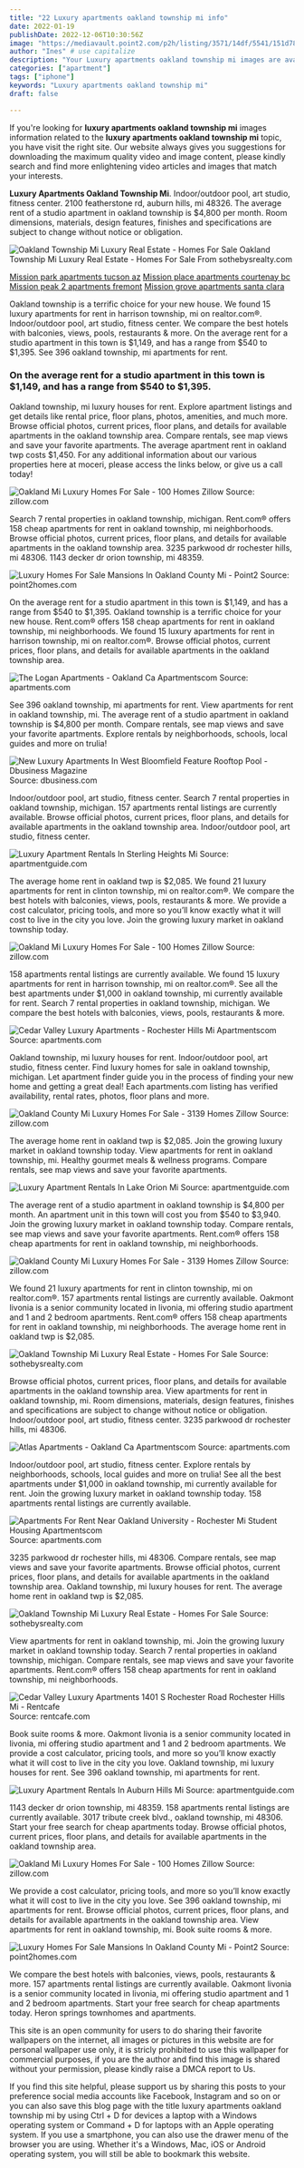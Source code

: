 ```yaml
---
title: "22 Luxury apartments oakland township mi info"
date: 2022-01-19
publishDate: 2022-12-06T10:30:56Z
image: "https://mediavault.point2.com/p2h/listing/3571/14df/5541/151d7821fc723342a4c0/nwm_medium.jpg"
author: "Ines" # use capitalize
description: "Your Luxury apartments oakland township mi images are available. Luxury apartments oakland township mi are a topic that is being searched for and liked by netizens today. You can Find and Download the Luxury apartments oakland township mi files here. Find and Download all royalty-free images."
categories: ["apartment"]
tags: ["iphone"]
keywords: "Luxury apartments oakland township mi"
draft: false

---
```


If you're looking for **luxury apartments oakland township mi** images information related to the **luxury apartments oakland township mi** topic, you have visit the right  site.  Our website always  gives you  suggestions  for downloading  the maximum  quality video and image  content, please kindly search and find more enlightening video articles and images  that match your interests.

**Luxury Apartments Oakland Township Mi**. Indoor/outdoor pool, art studio, fitness center. 2100 featherstone rd, auburn hills, mi 48326. The average rent of a studio apartment in oakland township is $4,800 per month. Room dimensions, materials, design features, finishes and specifications are subject to change without notice or obligation.

![Oakland Township Mi Luxury Real Estate - Homes For Sale](https://img.gtsstatic.net/reno/imagereader.aspx?imageurl=https%3A%2F%2Fsir.azureedge.net%2F1103i215%2Frdd162qpd58wmyanghyckp5sk5i215&amp;option=N&amp;h=472&amp;permitphotoenlargement=false "Oakland Township Mi Luxury Real Estate - Homes For Sale")
Oakland Township Mi Luxury Real Estate - Homes For Sale From sothebysrealty.com

[Mission park apartments tucson az](/mission-park-apartments-tucson-az/)
[Mission place apartments courtenay bc](/mission-place-apartments-courtenay-bc/)
[Mission peak 2 apartments fremont](/mission-peak-2-apartments-fremont/)
[Mission grove apartments santa clara](/mission-grove-apartments-santa-clara/)

Oakland township is a terrific choice for your new house. We found 15 luxury apartments for rent in harrison township, mi on realtor.com®. Indoor/outdoor pool, art studio, fitness center. We compare the best hotels with balconies, views, pools, restaurants &amp; more. On the average rent for a studio apartment in this town is $1,149, and has a range from $540 to $1,395. See 396 oakland township, mi apartments for rent.

### On the average rent for a studio apartment in this town is $1,149, and has a range from $540 to $1,395.

Oakland township, mi luxury houses for rent. Explore apartment listings and get details like rental price, floor plans, photos, amenities, and much more. Browse official photos, current prices, floor plans, and details for available apartments in the oakland township area. Compare rentals, see map views and save your favorite apartments. The average apartment rent in oakland twp costs $1,450. For any additional information about our various properties here at moceri, please access the links below, or give us a call today!


![Oakland Mi Luxury Homes For Sale - 100 Homes Zillow](https://photos.zillowstatic.com/fp/ac09b29e7a6eedf6a8070d2a42bbb0f5-p_e.jpg "Oakland Mi Luxury Homes For Sale - 100 Homes Zillow")
Source: zillow.com

Search 7 rental properties in oakland township, michigan. Rent.com® offers 158 cheap apartments for rent in oakland township, mi neighborhoods. Browse official photos, current prices, floor plans, and details for available apartments in the oakland township area. 3235 parkwood dr rochester hills, mi 48306. 1143 decker dr orion township, mi 48359.

![Luxury Homes For Sale Mansions In Oakland County Mi - Point2](https://mediavault.point2.com/p2h/listing/53ae/1f2c/0ccb/cecec6cfe1f1b5a7ebb5/nwm_medium.jpg "Luxury Homes For Sale Mansions In Oakland County Mi - Point2")
Source: point2homes.com

On the average rent for a studio apartment in this town is $1,149, and has a range from $540 to $1,395. Oakland township is a terrific choice for your new house. Rent.com® offers 158 cheap apartments for rent in oakland township, mi neighborhoods. We found 15 luxury apartments for rent in harrison township, mi on realtor.com®. Browse official photos, current prices, floor plans, and details for available apartments in the oakland township area.

![The Logan Apartments - Oakland Ca Apartmentscom](https://images1.apartments.com/i2/vZdEZCt69ZfRMm3OCmp7BLkXLFv0h9TjDARZk1K_UkY/111/the-logan-oakland-ca-primary-photo.jpg "The Logan Apartments - Oakland Ca Apartmentscom")
Source: apartments.com

See 396 oakland township, mi apartments for rent. View apartments for rent in oakland township, mi. The average rent of a studio apartment in oakland township is $4,800 per month. Compare rentals, see map views and save your favorite apartments. Explore rentals by neighborhoods, schools, local guides and more on trulia!

![New Luxury Apartments In West Bloomfield Feature Rooftop Pool - Dbusiness Magazine](https://cdn.dbusiness.com/wp-content/uploads/sites/33/2021/08/Bezak-800.jpg "New Luxury Apartments In West Bloomfield Feature Rooftop Pool - Dbusiness Magazine")
Source: dbusiness.com

Indoor/outdoor pool, art studio, fitness center. Search 7 rental properties in oakland township, michigan. 157 apartments rental listings are currently available. Browse official photos, current prices, floor plans, and details for available apartments in the oakland township area. Indoor/outdoor pool, art studio, fitness center.

![Luxury Apartment Rentals In Sterling Heights Mi](https://rentpath-res.cloudinary.com/w_336,h_280,t_rp,cs_tinysrgb,fl_force_strip,c_fill/e_unsharp_mask:50,q_auto/78c87e903e59857fefd39087648f863e "Luxury Apartment Rentals In Sterling Heights Mi")
Source: apartmentguide.com

The average home rent in oakland twp is $2,085. We found 21 luxury apartments for rent in clinton township, mi on realtor.com®. We compare the best hotels with balconies, views, pools, restaurants &amp; more. We provide a cost calculator, pricing tools, and more so you’ll know exactly what it will cost to live in the city you love. Join the growing luxury market in oakland township today.

![Oakland Mi Luxury Homes For Sale - 100 Homes Zillow](https://photos.zillowstatic.com/fp/b85b3e4f1df19a8e8da628d3cb9ca7a8-p_e.jpg "Oakland Mi Luxury Homes For Sale - 100 Homes Zillow")
Source: zillow.com

158 apartments rental listings are currently available. We found 15 luxury apartments for rent in harrison township, mi on realtor.com®. See all the best apartments under $1,000 in oakland township, mi currently available for rent. Search 7 rental properties in oakland township, michigan. We compare the best hotels with balconies, views, pools, restaurants &amp; more.

![Cedar Valley Luxury Apartments - Rochester Hills Mi Apartmentscom](https://images1.apartments.com/i2/h8NEM3w0Fv_A_mu-aFTP3NA63eG1uwoyWEAX2PkgQ54/111/cedar-valley-luxury-apartments-rochester-hills-mi-primary-photo.jpg "Cedar Valley Luxury Apartments - Rochester Hills Mi Apartmentscom")
Source: apartments.com

Oakland township, mi luxury houses for rent. Indoor/outdoor pool, art studio, fitness center. Find luxury homes for sale in oakland township, michigan. Let apartment finder guide you in the process of finding your new home and getting a great deal! Each apartments.com listing has verified availability, rental rates, photos, floor plans and more.

![Oakland County Mi Luxury Homes For Sale - 3139 Homes Zillow](https://photos.zillowstatic.com/fp/870437f564f35b69261ae90efe10b38e-p_e.jpg "Oakland County Mi Luxury Homes For Sale - 3139 Homes Zillow")
Source: zillow.com

The average home rent in oakland twp is $2,085. Join the growing luxury market in oakland township today. View apartments for rent in oakland township, mi. Healthy gourmet meals &amp; wellness programs. Compare rentals, see map views and save your favorite apartments.

![Luxury Apartment Rentals In Lake Orion Mi](https://rentpath-res.cloudinary.com/w_336,h_280,t_rp,cs_tinysrgb,fl_force_strip,c_fill/e_unsharp_mask:50,q_auto/e3b5c5c34b56c0fcad50769a2e1937d5 "Luxury Apartment Rentals In Lake Orion Mi")
Source: apartmentguide.com

The average rent of a studio apartment in oakland township is $4,800 per month. An apartment unit in this town will cost you from $540 to $3,940. Join the growing luxury market in oakland township today. Compare rentals, see map views and save your favorite apartments. Rent.com® offers 158 cheap apartments for rent in oakland township, mi neighborhoods.

![Oakland County Mi Luxury Homes For Sale - 3139 Homes Zillow](https://photos.zillowstatic.com/fp/2510121c95c68ebb892667b0b3e25135-p_e.jpg "Oakland County Mi Luxury Homes For Sale - 3139 Homes Zillow")
Source: zillow.com

We found 21 luxury apartments for rent in clinton township, mi on realtor.com®. 157 apartments rental listings are currently available. Oakmont livonia is a senior community located in livonia, mi offering studio apartment and 1 and 2 bedroom apartments. Rent.com® offers 158 cheap apartments for rent in oakland township, mi neighborhoods. The average home rent in oakland twp is $2,085.

![Oakland Township Mi Luxury Real Estate - Homes For Sale](https://img.gtsstatic.net/reno/imagereader.aspx?imageurl=https%3A%2F%2Fsir.azureedge.net%2F1103i215%2Frdd162qpd58wmyanghyckp5sk5i215&amp;option=N&amp;h=472&amp;permitphotoenlargement=false "Oakland Township Mi Luxury Real Estate - Homes For Sale")
Source: sothebysrealty.com

Browse official photos, current prices, floor plans, and details for available apartments in the oakland township area. View apartments for rent in oakland township, mi. Room dimensions, materials, design features, finishes and specifications are subject to change without notice or obligation. Indoor/outdoor pool, art studio, fitness center. 3235 parkwood dr rochester hills, mi 48306.

![Atlas Apartments - Oakland Ca Apartmentscom](https://images1.apartments.com/i2/__OVid36x6t_QAjGAp_w2sdwF-00_eD43H5V54Vya5o/111/atlas-oakland-ca-living-room.jpg "Atlas Apartments - Oakland Ca Apartmentscom")
Source: apartments.com

Indoor/outdoor pool, art studio, fitness center. Explore rentals by neighborhoods, schools, local guides and more on trulia! See all the best apartments under $1,000 in oakland township, mi currently available for rent. Join the growing luxury market in oakland township today. 158 apartments rental listings are currently available.

![Apartments For Rent Near Oakland University - Rochester Mi Student Housing Apartmentscom](https://images1.apartments.com/i2/9sn1SuC0LrxWouSn0uAdRzfpD3IrUgbfXDDlMDsQDqg/117/the-edge-at-oakland-apartments---auburn-hi-auburn-hills-mi-edge-at-oakland.jpg "Apartments For Rent Near Oakland University - Rochester Mi Student Housing Apartmentscom")
Source: apartments.com

3235 parkwood dr rochester hills, mi 48306. Compare rentals, see map views and save your favorite apartments. Browse official photos, current prices, floor plans, and details for available apartments in the oakland township area. Oakland township, mi luxury houses for rent. The average home rent in oakland twp is $2,085.

![Oakland Township Mi Luxury Real Estate - Homes For Sale](https://img.gtsstatic.net/reno/imagereader.aspx?imageurl=https%3A%2F%2Fsir.azureedge.net%2F1103i215%2Fgdp6s6kegkdn4yexe6xqrgvns3i215&amp;option=N&amp;h=472&amp;permitphotoenlargement=false "Oakland Township Mi Luxury Real Estate - Homes For Sale")
Source: sothebysrealty.com

View apartments for rent in oakland township, mi. Join the growing luxury market in oakland township today. Search 7 rental properties in oakland township, michigan. Compare rentals, see map views and save your favorite apartments. Rent.com® offers 158 cheap apartments for rent in oakland township, mi neighborhoods.

![Cedar Valley Luxury Apartments 1401 S Rochester Road Rochester Hills Mi - Rentcafe](https://cdngeneral.rentcafe.com/dmslivecafe/3/1102156/MAIN%20PHOTO%202.jpg?width=350 "Cedar Valley Luxury Apartments 1401 S Rochester Road Rochester Hills Mi - Rentcafe")
Source: rentcafe.com

Book suite rooms &amp; more. Oakmont livonia is a senior community located in livonia, mi offering studio apartment and 1 and 2 bedroom apartments. We provide a cost calculator, pricing tools, and more so you’ll know exactly what it will cost to live in the city you love. Oakland township, mi luxury houses for rent. See 396 oakland township, mi apartments for rent.

![Luxury Apartment Rentals In Auburn Hills Mi](https://rentpath-res.cloudinary.com/w_336,h_280,t_rp,cs_tinysrgb,fl_force_strip,c_fill/e_unsharp_mask:50,q_auto/abfc654f25e9ae8a0d90c010a4738b40 "Luxury Apartment Rentals In Auburn Hills Mi")
Source: apartmentguide.com

1143 decker dr orion township, mi 48359. 158 apartments rental listings are currently available. 3017 tribute creek blvd., oakland township, mi 48306. Start your free search for cheap apartments today. Browse official photos, current prices, floor plans, and details for available apartments in the oakland township area.

![Oakland Mi Luxury Homes For Sale - 100 Homes Zillow](https://photos.zillowstatic.com/fp/9a5f199983dada675e8e3f4358d3fc86-p_e.jpg "Oakland Mi Luxury Homes For Sale - 100 Homes Zillow")
Source: zillow.com

We provide a cost calculator, pricing tools, and more so you’ll know exactly what it will cost to live in the city you love. See 396 oakland township, mi apartments for rent. Browse official photos, current prices, floor plans, and details for available apartments in the oakland township area. View apartments for rent in oakland township, mi. Book suite rooms &amp; more.

![Luxury Homes For Sale Mansions In Oakland County Mi - Point2](https://mediavault.point2.com/p2h/listing/3571/14df/5541/151d7821fc723342a4c0/nwm_medium.jpg "Luxury Homes For Sale Mansions In Oakland County Mi - Point2")
Source: point2homes.com

We compare the best hotels with balconies, views, pools, restaurants &amp; more. 157 apartments rental listings are currently available. Oakmont livonia is a senior community located in livonia, mi offering studio apartment and 1 and 2 bedroom apartments. Start your free search for cheap apartments today. Heron springs townhomes and apartments.

This site is an open community for users to do sharing their favorite wallpapers on the internet, all images or pictures in this website are for personal wallpaper use only, it is stricly prohibited to use this wallpaper for commercial purposes, if you are the author and find this image is shared without your permission, please kindly raise a DMCA report to Us.

If you find this site helpful, please support us by sharing this posts to your preference social media accounts like Facebook, Instagram and so on or you can also save this blog page with the title luxury apartments oakland township mi by using Ctrl + D for devices a laptop with a Windows operating system or Command + D for laptops with an Apple operating system. If you use a smartphone, you can also use the drawer menu of the browser you are using. Whether it's a Windows, Mac, iOS or Android operating system, you will still be able to bookmark this website.
